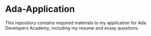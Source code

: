# Ada-Application
This repository contains required materials to my application for Ada Developers Academy, including my resume and essay questions.
